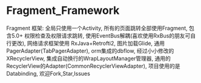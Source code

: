 # Fragment_Framework
Fragment 框架:  全局只使用一个Activity, 所有的页面跳转全部使用Fragment, 包含5.0+ 权限检查及权限请求跳转, 使用EventBus解耦(喜欢使用RxBus的朋友可自行更改), 网络请求框架使用 RxJava+Retrofti2, 图片加载Glide, 通用PagerAdapter(TabPagerAdapter), orm集成的dbflow, 经过小小修改的XRecyclerView, 集成自动换行的WrapLayoutManager管理器, 通用的RecyclerView的Adapter(CommonRecyclerViewAdapter), 项目使用的是Databinding, 欢迎Fork,Star,Issues
